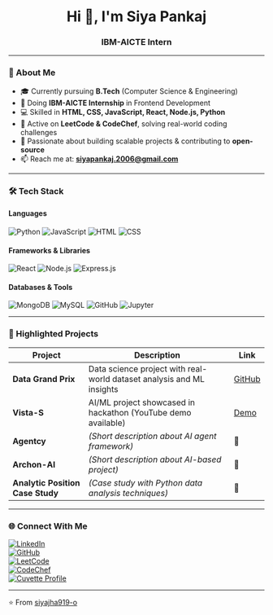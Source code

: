 <h1 align="center">Hi 👋, I'm Siya Pankaj </h1>
<h3 align="center">IBM-AICTE Intern</h3>

---

### 🚀 About Me
- 🎓 Currently pursuing **B.Tech** (Computer Science & Engineering)  
- 🌱 Doing **IBM-AICTE Internship** in Frontend Development  
- 💻 Skilled in **HTML, CSS, JavaScript, React, Node.js, Python**  
- 🧩 Active on **LeetCode & CodeChef**, solving real-world coding challenges  
- 🎯 Passionate about building scalable projects & contributing to **open-source**  
- 📫 Reach me at: **siyapankaj.2006@gmail.com**  

---

### 🛠 Tech Stack
#### Languages
![Python](https://img.shields.io/badge/Python-3776AB?style=for-the-badge&logo=python&logoColor=white)
![JavaScript](https://img.shields.io/badge/JavaScript-F7DF1E?style=for-the-badge&logo=javascript&logoColor=black)
![HTML](https://img.shields.io/badge/HTML-E34F26?style=for-the-badge&logo=html5&logoColor=white)
![CSS](https://img.shields.io/badge/CSS-1572B6?style=for-the-badge&logo=css3&logoColor=white)

#### Frameworks & Libraries
![React](https://img.shields.io/badge/React-20232A?style=for-the-badge&logo=react&logoColor=61DAFB)
![Node.js](https://img.shields.io/badge/Node.js-43853D?style=for-the-badge&logo=node-dot-js&logoColor=white)
![Express.js](https://img.shields.io/badge/Express.js-404D59?style=for-the-badge)

#### Databases & Tools
![MongoDB](https://img.shields.io/badge/MongoDB-4EA94B?style=for-the-badge&logo=mongodb&logoColor=white)
![MySQL](https://img.shields.io/badge/MySQL-005C84?style=for-the-badge&logo=mysql&logoColor=white)
![GitHub](https://img.shields.io/badge/GitHub-000000?style=for-the-badge&logo=github&logoColor=white)
![Jupyter](https://img.shields.io/badge/Jupyter-F37626?style=for-the-badge&logo=jupyter&logoColor=white)

---

### 📌 Highlighted Projects
| Project | Description | Link |
|---------|-------------|------|
| **Data Grand Prix** | Data science project with real-world dataset analysis and ML insights | [GitHub](https://github.com/siyajha919-o/data_grand_prix) |
| **Vista-S** | AI/ML project showcased in hackathon (YouTube demo available) | [Demo](https://youtu.be/Y5rwQC3EzMU) |
| **Agentcy** | *(Short description about AI agent framework)* | 🚀 |
| **Archon-AI** | *(Short description about AI-based project)* | 🚀 |
| **Analytic Position Case Study** | *(Case study with Python data analysis techniques)* | 🚀 |

---

### 🌐 Connect With Me
[![LinkedIn](https://img.shields.io/badge/LinkedIn-0077B5?style=for-the-badge&logo=linkedin&logoColor=white)](https://www.linkedin.com/in/siya-pankaj-b1ba41305/)  
[![GitHub](https://img.shields.io/badge/GitHub-000000?style=for-the-badge&logo=github&logoColor=white)](https://github.com/siyajha919-o)  
[![LeetCode](https://img.shields.io/badge/LeetCode-FFA116?style=for-the-badge&logo=leetcode&logoColor=black)](https://leetcode.com/u/8uFJqlq2R7/)  
[![CodeChef](https://img.shields.io/badge/CodeChef-5B4638?style=for-the-badge&logo=codechef&logoColor=white)](https://www.codechef.com/dashboard)  
[![Cuvette Profile](https://img.shields.io/badge/Cuvette-1E1E1E?style=for-the-badge)](https://cuvette.tech/app/student/profile/673334b2d5aa1bdc1113cfa8)  

---

⭐ From [siyajha919-o](https://github.com/siyajha919-o)

